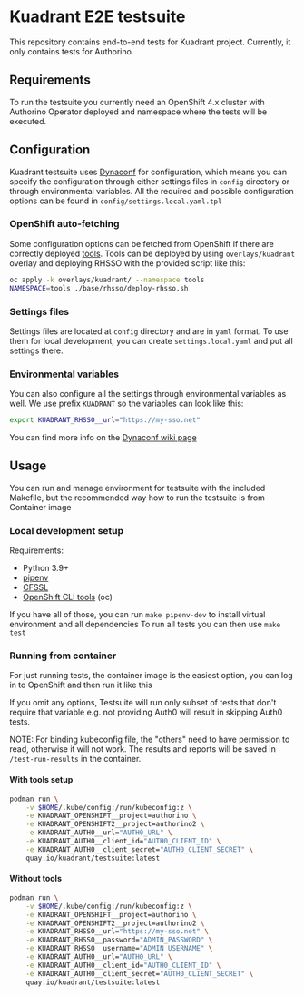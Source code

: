 # Kuadrant E2E testsuite

This repository contains end-to-end tests for Kuadrant project. Currently, it only contains tests for Authorino.

## Requirements

To run the testsuite you currently need an OpenShift 4.x cluster with Authorino Operator deployed and namespace where the tests will be executed.

## Configuration

Kuadrant testsuite uses [Dynaconf](https://www.dynaconf.com/) for configuration, which means you can specify the configuration through either settings files in `config` directory or through environmental variables. 
All the required and possible configuration options can be found in `config/settings.local.yaml.tpl`

### OpenShift auto-fetching

Some configuration options can be fetched from OpenShift if there are correctly deployed [tools](https://github.com/3scale-qe/tools).
Tools can be deployed by using `overlays/kuadrant` overlay and deploying RHSSO with the provided script like this:
```bash
oc apply -k overlays/kuadrant/ --namespace tools
NAMESPACE=tools ./base/rhsso/deploy-rhsso.sh
```

### Settings files

Settings files are located at `config` directory and are in `yaml` format. To use them for local development, you can create `settings.local.yaml` and put all settings there.

### Environmental variables

You can also configure all the settings through environmental variables as well. We use prefix `KUADRANT` so the variables can look like this:
```bash
export KUADRANT_RHSSO__url="https://my-sso.net"
```
You can find more info on the [Dynaconf wiki page](https://www.dynaconf.com/envvars/)

## Usage

You can run and manage environment for testsuite with the included Makefile, but the recommended way how to run the testsuite is from Container image

### Local development setup

Requirements:
* Python 3.9+
* [pipenv](https://pipenv.pypa.io/en/latest/)
* [CFSSL](https://github.com/cloudflare/cfssl)
* [OpenShift CLI tools](https://docs.openshift.com/container-platform/latest/cli_reference/openshift_cli/getting-started-cli.html) (oc)

If you have all of those, you can run ```make pipenv-dev``` to install virtual environment and all dependencies
To run all tests you can then use ```make test```

### Running from container

For just running tests, the container image is the easiest option, you can log in to OpenShift and then run it like this

If you omit any options, Testsuite will run only subset of tests that don't require that variable e.g. not providing Auth0 will result in skipping Auth0 tests.

NOTE: For binding kubeconfig file, the "others" need to have permission to read, otherwise it will not work.
The results and reports will be saved in `/test-run-results` in the container.

#### With tools setup

```bash
podman run \
	-v $HOME/.kube/config:/run/kubeconfig:z \
	-e KUADRANT_OPENSHIFT__project=authorino \
	-e KUADRANT_OPENSHIFT2__project=authorino2 \
	-e KUADRANT_AUTH0__url="AUTH0_URL" \
	-e KUADRANT_AUTH0__client_id="AUTH0_CLIENT_ID" \
	-e KUADRANT_AUTH0__client_secret="AUTH0_CLIENT_SECRET" \	
	quay.io/kuadrant/testsuite:latest
```

#### Without tools

```bash
podman run \
	-v $HOME/.kube/config:/run/kubeconfig:z \
	-e KUADRANT_OPENSHIFT__project=authorino \
	-e KUADRANT_OPENSHIFT2__project=authorino2 \
	-e KUADRANT_RHSSO__url="https://my-sso.net" \
	-e KUADRANT_RHSSO__password="ADMIN_PASSWORD" \
	-e KUADRANT_RHSSO__username="ADMIN_USERNAME" \
	-e KUADRANT_AUTH0__url="AUTH0_URL" \
	-e KUADRANT_AUTH0__client_id="AUTH0_CLIENT_ID" \
	-e KUADRANT_AUTH0__client_secret="AUTH0_CLIENT_SECRET" \
	quay.io/kuadrant/testsuite:latest
```
